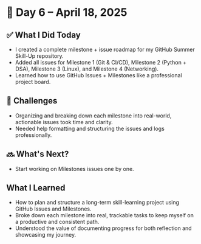 # 📅 Day 6 – April 18, 2025

## ✅ What I Did Today
- I created a complete milestone + issue roadmap for my GitHub Summer Skill-Up repository.
- Added all issues for Milestone 1 (Git & CI/CD), Milestone 2 (Python + DSA), Milestone 3 (Linux), and Milestone 4 (Networking).
- Learned how to use GitHub Issues + Milestones like a professional project board.

## 🤔 Challenges
- Organizing and breaking down each milestone into real-world, actionable issues took time and clarity.
- Needed help formatting and structuring the issues and logs professionally.

## 🔜 What's Next?
- Start working on Milestones issues one by one.

## What I Learned
- How to plan and structure a long-term skill-learning project using GitHub Issues and Milestones.
- Broke down each milestone into real, trackable tasks to keep myself on a productive and consistent path.
- Understood the value of documenting progress for both reflection and showcasing my journey.
